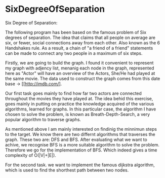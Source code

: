 # SixDegreeOfSeparation


Six Degree of Separation:

The following program has been based on the famous problem of
Six degrees of separation. The idea that claims that all people on average are six, or fewer, social connections away from each other.
Also known as the 6 Handshakes rule. As a result, a chain of "a friend of a friend" statements can be made to connect any two people in a maximum of six steps.

Firstly, we are going to build the graph. I found it convenient to represent my graph with adjency list, menanig each node in the graph, represented here as "Actor" will have an overview of the Actors, She/He had played at the same movie. The data used to construct the
graph comes from this date base -> [[http://imdb.com/].

Our first task goes mainly to find how far two actors are connected throughout the movies they have played at.
The idea behid this exercise, goes mainly in putting on practice the knowledge acquired of the various algorithms, learned for graphs. In this particular case, the algorithm I have chosen to solve the problem, is known as Breath-Depth-Search, a very popular algorithm to traverse graphs. 

As mentioned above I am mainly interested on findinig the minnimun steps to the target. 
We know there are two differnt algorithms that traverses the graph. These two are: DFS and BFS. After evaluating what we want to achive, we recognise BFS is a more suitable algorithm to solve the problem. Therefore we go for the implementation of BFS. 
Which indeed gives a time complexity of O(|V|+|E|).


For the second task. we want to implement the famous dijkstra algorithm, which is used to find the shorthest path between two nodes.
